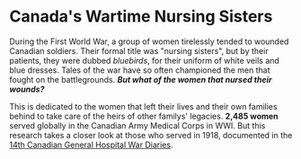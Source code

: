 # Canada's Wartime Nursing Sisters
During the First World War, a group of women tirelessly tended to wounded Canadian soldiers. Their formal title was "nursing sisters", but by their patients, they were dubbed *bluebirds*, for their uniform of white veils and blue dresses. Tales of the war have so often championed the men that fought on the battlegrounds. ***But what of the women that nursed their wounds?*** 

This is dedicated to the women that left their lives and their own families behind to take care of the heirs of other familys' legacies. **2,485 women** served globally in the Canadian Army Medical Corps in WWI. But this research takes a closer look at those who served in 1918, documented in the [14th Canadian General Hospital War Diaries](http://collectionscanada.gc.ca/pam_archives/index.php?fuseaction=genitem.displayItem&lang=eng&rec_nbr=2005110&rec_nbr_list=3366167,3203123,2005097,2005100,2005101,2005099,2005096,2005110,2005108,2005106).
